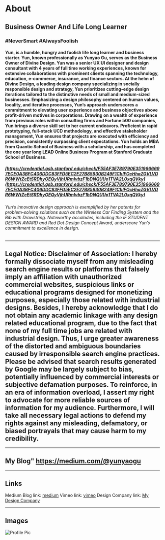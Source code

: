 # About
## Business Owner And Life Long Learner
### #NeverSmart #AlwaysFoolish
#### Yun, is a humble, hungry and foolish life long learner and business starter. Yun, known professionally as Yunyao Gu, serves as the Business Owner of Divine Design. Yun was a senior UX UI designer and design consultant with 4 years of full time working experiences, known for extensive collaborations with prominent clients spanning the technology, education, e-commerce, insurance, and finance sectors. At the helm of Divine Design, a leading design company specializing in socially responsible design and strategy, Yun prioritizes cutting-edge design iterations tailored to the distinctive needs of small and medium-sized businesses. Emphasizing a design philosophy centered on human values, locality, and iterative processes, Yun’s approach underscores a commitment to elevating user experience and business objectives above profit-driven motives in corporations. Drawing on a wealth of experience from previous roles within consulting firms and Fortune 500 companies, Yun brings a diverse skill set to her current endeavors. Proficient in rapid prototyping, full-stack UCD methodology, and effective stakeholder management, Yun ensures that projects are executed with efficiency and precision, consistently surpassing client expectations. Yun holds an MBA from Quantic School of Business with a scholarship, and has completed the one year long LEAD Online Business Program at Stanford Graduate School of Business.

##### [https://credential.gsb.stanford.edu/check/F55AF3E789790E3519666697ECE0A3BFC406DDC83FFD5EC2E27B85930B249F1CblFOcHhaZGVLVDR6WWtZeEtSRDhyOEQyVjhURmIvbzF1bDNQUUo1TVA2L0xqQVky](https://credential.gsb.stanford.edu/check/F55AF3E789790E3519666697ECE0A3BFC406DDC83FFD5EC2E27B85930B249F1CblFOcHhaZGVLVDR6WWtZeEtSRDhyOEQyVjhURmIvbzF1bDNQUUo1TVA2L0xqQVky)

###### Yun’s innovative design approach is exemplified by her patents for problem-solving solutions such as the Wireless Car Finding System and the Bib with Drawstring. Noteworthy accolades, including the iF STUDENT DESIGN AWARD and Red Dot Design Concept Award, underscore Yun’s commitment to excellence in design.


---

## Legal Notice: Disclaimer of Association: I hereby formally dissociate myself from any misleading search engine results or platforms that falsely imply an affiliation with unauthorized commercial websites, suspicious links or educational programs designed for monetizing purposes, especially those related with industrial designs. Besides, I hereby acknowledge that I do not obtain any academic linkage with any design related educational program, due to the fact that none of my full time jobs are related with industrial design. Thus, I urge greater awareness of the distorted and ambiguous boundaries caused by irresponsible search engine practices. Please be advised that search results generated by Google may be largely subject to bias, potentially influenced by commercial interests or subjective defamation purposes. To reinforce, in an era of information overload, I assert my right to advocate for more reliable sources of information for my audience. Furthermore, I will take all necessary legal actions to defend my rights against any misleading, defamatory, or biased portrayals that may cause harm to my credibility.

___

## My Blog" https://medium.com/@yunyaogu

---

## Links

Medium Blog link: [medium](https://medium.com/@yunyaogu)
Vimeo link: [vimeo](https://vimeo.com/user239071263)
Design Company link: [My Design Company](https://divinedesignagency.wordpress.com/)

---

## Images

![Profile Pic](https://miro.medium.com/v2/resize:fill:176:176/1*qH1jbnLk-9NKJCqDMB4ZLA.png)

